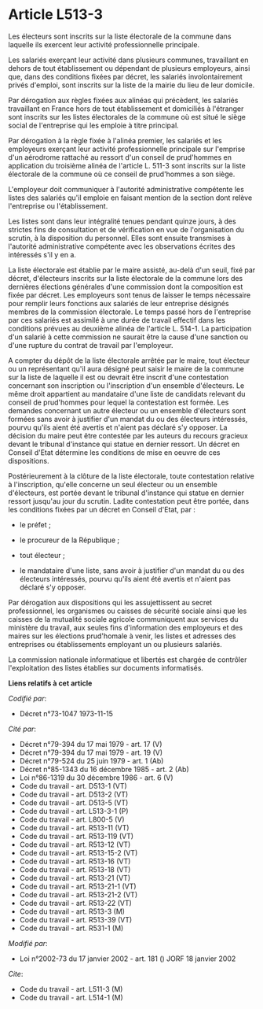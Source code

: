 # Article L513-3

Les électeurs sont inscrits sur la liste électorale de la commune dans laquelle ils exercent leur activité professionnelle
principale.

Les salariés exerçant leur activité dans plusieurs communes, travaillant en dehors de tout établissement ou dépendant de
plusieurs employeurs, ainsi que, dans des conditions fixées par décret, les salariés involontairement privés d'emploi, sont
inscrits sur la liste de la mairie du lieu de leur domicile.

Par dérogation aux règles fixées aux alinéas qui précèdent, les salariés travaillant en France hors de tout établissement et
domiciliés à l'étranger sont inscrits sur les listes électorales de la commune où est situé le siège social de l'entreprise
qui les emploie à titre principal.

Par dérogation à la règle fixée à l'alinéa premier, les salariés et les employeurs exerçant leur activité professionnelle
principale sur l'emprise d'un aérodrome rattaché au ressort d'un conseil de prud'hommes en application du troisième alinéa de
l'article L. 511-3 sont inscrits sur la liste électorale de la commune où ce conseil de prud'hommes a son siège.

L'employeur doit communiquer à l'autorité administrative compétente les listes des salariés qu'il emploie en faisant mention
de la section dont relève l'entreprise ou l'établissement.

Les listes sont dans leur intégralité tenues pendant quinze jours, à des strictes fins de consultation et de vérification en
vue de l'organisation du scrutin, à la disposition du personnel. Elles sont ensuite transmises à l'autorité administrative
compétente avec les observations écrites des intéressés s'il y en a.

La liste électorale est établie par le maire assisté, au-delà d'un seuil, fixé par décret, d'électeurs inscrits sur la liste
électorale de la commune lors des dernières élections générales d'une commission dont la composition est fixée par décret.
Les employeurs sont tenus de laisser le temps nécessaire pour remplir leurs fonctions aux salariés de leur entreprise
désignés membres de la commission électorale. Le temps passé hors de l'entreprise par ces salariés est assimilé à une durée
de travail effectif dans les conditions prévues au deuxième alinéa de l'article L. 514-1. La participation d'un salarié à
cette commission ne saurait être la cause d'une sanction ou d'une rupture du contrat de travail par l'employeur.

A compter du dépôt de la liste électorale arrêtée par le maire, tout électeur ou un représentant qu'il aura désigné peut
saisir le maire de la commune sur la liste de laquelle il est ou devrait être inscrit d'une contestation concernant son
inscription ou l'inscription d'un ensemble d'électeurs. Le même droit appartient au mandataire d'une liste de candidats
relevant du conseil de prud'hommes pour lequel la contestation est formée. Les demandes concernant un autre électeur ou un
ensemble d'électeurs sont formées sans avoir à justifier d'un mandat du ou des électeurs intéressés, pourvu qu'ils aient été
avertis et n'aient pas déclaré s'y opposer. La décision du maire peut être contestée par les auteurs du recours gracieux
devant le tribunal d'instance qui statue en dernier ressort. Un décret en Conseil d'Etat détermine les conditions de mise en
oeuvre de ces dispositions.

Postérieurement à la clôture de la liste électorale, toute contestation relative à l'inscription, qu'elle concerne un seul
électeur ou un ensemble d'électeurs, est portée devant le tribunal d'instance qui statue en dernier ressort jusqu'au jour du
scrutin. Ladite contestation peut être portée, dans les conditions fixées par un décret en Conseil d'Etat, par :

- le préfet ;

- le procureur de la République ;

- tout électeur ;

- le mandataire d'une liste, sans avoir à justifier d'un mandat du ou des électeurs intéressés, pourvu qu'ils aient été
avertis et n'aient pas déclaré s'y opposer.

Par dérogation aux dispositions qui les assujettissent au secret professionnel, les organismes ou caisses de sécurité sociale
ainsi que les caisses de la mutualité sociale agricole communiquent aux services du ministère du travail, aux seules fins
d'information des employeurs et des maires sur les élections prud'homale à venir, les listes et adresses des entreprises ou
établissements employant un ou plusieurs salariés.

La commission nationale informatique et libertés est chargée de contrôler l'exploitation des listes établies sur documents
informatisés.

**Liens relatifs à cet article**

_Codifié par_:

  - Décret n°73-1047 1973-11-15

_Cité par_:

  - Décret n°79-394 du 17 mai 1979 - art. 17 (V)
  - Décret n°79-394 du 17 mai 1979 - art. 19 (V)
  - Décret n°79-524 du 25 juin 1979 - art. 1 (Ab)
  - Décret n°85-1343 du 16 décembre 1985 - art. 2 (Ab)
  - Loi n°86-1319 du 30 décembre 1986 - art. 6 (V)
  - Code du travail - art. D513-1 (VT)
  - Code du travail - art. D513-2 (VT)
  - Code du travail - art. D513-5 (VT)
  - Code du travail - art. L513-3-1 (P)
  - Code du travail - art. L800-5 (V)
  - Code du travail - art. R513-11 (VT)
  - Code du travail - art. R513-119 (VT)
  - Code du travail - art. R513-12 (VT)
  - Code du travail - art. R513-15-2 (VT)
  - Code du travail - art. R513-16 (VT)
  - Code du travail - art. R513-18 (VT)
  - Code du travail - art. R513-21 (VT)
  - Code du travail - art. R513-21-1 (VT)
  - Code du travail - art. R513-21-2 (VT)
  - Code du travail - art. R513-22 (VT)
  - Code du travail - art. R513-3 (M)
  - Code du travail - art. R513-39 (VT)
  - Code du travail - art. R531-1 (M)

_Modifié par_:

  - Loi n°2002-73 du 17 janvier 2002 - art. 181 () JORF 18 janvier 2002

_Cite_:

  - Code du travail - art. L511-3 (M)
  - Code du travail - art. L514-1 (M)
